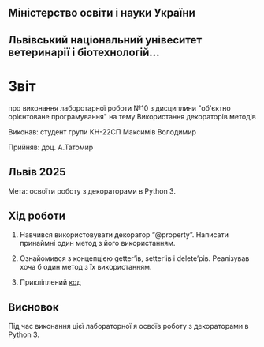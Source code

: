 ## Міністерство освіти і науки України

## Львівський національний унівеситет ветеринарії і біотехнологій...

# Звіт
про виконання лаборотарної роботи №10 з дисциплини "об'єктно орієнтоване програмування" на тему Використання декораторів методів

Виконав: студент групи КН-22СП Максимів Володимир

Прийняв: доц. А.Татомир

## Львів 2025

Мета: освоїти роботу з декораторами в Python 3.

## Хід роботи

1. Навчився використовувати декоратор “@property”. Написати принаймні один метод з його використанням.

2. Ознайомився з концепцією getter’ів, setter’ів і delete’рів. Реалізував хоча
б один метод з їх використанням.

3. Прикліплений [код](alfa4.py)


## Висновок
Під час виконання цієї лабораторної я освоїв роботу з декораторами в Python 3.
